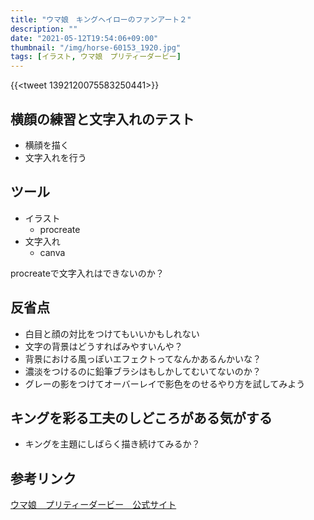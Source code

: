 ```yaml
---
title: "ウマ娘　キングヘイローのファンアート２"
description: ""
date: "2021-05-12T19:54:06+09:00"
thumbnail: "/img/horse-60153_1920.jpg"
tags: [イラスト, ウマ娘　プリティーダービー]
---
```

{{<tweet 1392120075583250441>}}
## 横顔の練習と文字入れのテスト
- 横顔を描く
- 文字入れを行う

## ツール
- イラスト
  - procreate
- 文字入れ
  - canva

procreateで文字入れはできないのか？

## 反省点
- 白目と顔の対比をつけてもいいかもしれない
- 文字の背景はどうすればみやすいんや？
- 背景における風っぽいエフェクトってなんかあるんかいな？
- 濃淡をつけるのに鉛筆ブラシはもしかしてむいてないのか？
- グレーの影をつけてオーバーレイで影色をのせるやり方を試してみよう

## キングを彩る工夫のしどころがある気がする
- キングを主題にしばらく描き続けてみるか？

## 参考リンク
[ウマ娘　プリティーダービー　公式サイト](https://umamusume.jp)


